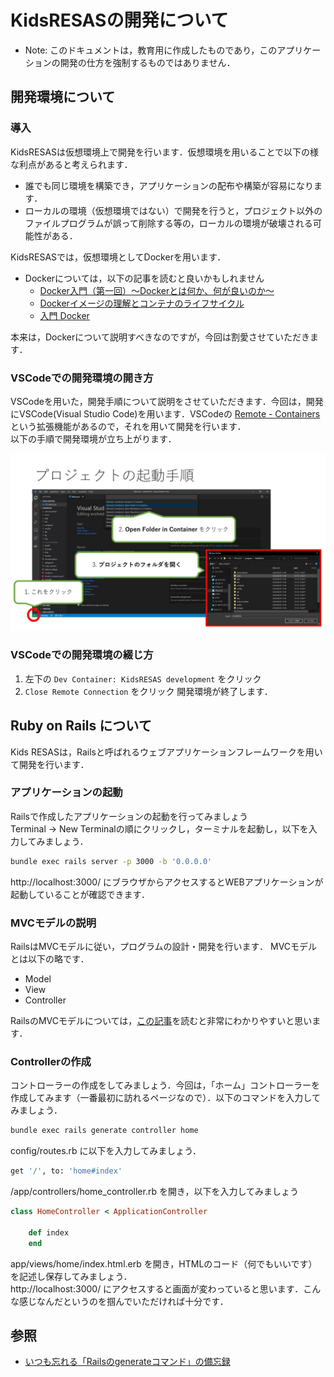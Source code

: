 KidsRESASの開発について
=====
- Note: このドキュメントは，教育用に作成したものであり，このアプリケーションの開発の仕方を強制するものではありません．

## 開発環境について
### 導入
KidsRESASは仮想環境上で開発を行います．仮想環境を用いることで以下の様な利点があると考えられます．
- 誰でも同じ環境を構築でき，アプリケーションの配布や構築が容易になります．
- ローカルの環境（仮想環境ではない）で開発を行うと，プロジェクト以外のファイルプログラムが誤って削除する等の，ローカルの環境が破壊される可能性がある．

KidsRESASでは，仮想環境としてDockerを用います．
- Dockerについては，以下の記事を読むと良いかもしれません
    - [Docker入門（第一回）～Dockerとは何か、何が良いのか～](https://knowledge.sakura.ad.jp/13265/)
    - [Dockerイメージの理解とコンテナのライフサイクル](https://www.slideshare.net/zembutsu/docker-images-containers-and-lifecycle)
    - [入門 Docker](https://y-ohgi.com/introduction-docker/)

本来は，Dockerについて説明すべきなのですが，今回は割愛させていただきます．

### VSCodeでの開発環境の開き方
VSCodeを用いた，開発手順について説明をさせていただきます．今回は，開発にVSCode(Visual Studio Code)を用います．VSCodeの [Remote - Containers](https://code.visualstudio.com/docs/remote/containers) という拡張機能があるので，それを用いて開発を行います．  
以下の手順で開発環境が立ち上がります．

![VSCode起動手順](./open_project.jpg)

### VSCodeでの開発環境の綴じ方
1. 左下の ``Dev Container: KidsRESAS development`` をクリック
2. ``Close Remote Connection`` をクリック
開発環境が終了します．

## Ruby on Rails について
Kids RESASは，Railsと呼ばれるウェブアプリケーションフレームワークを用いて開発を行います．

### アプリケーションの起動
Railsで作成したアプリケーションの起動を行ってみましょう  
Terminal -> New Terminalの順にクリックし，ターミナルを起動し，以下を入力してみましょう．
```bash
bundle exec rails server -p 3000 -b '0.0.0.0'
```
http://localhost:3000/ にブラウザからアクセスするとWEBアプリケーションが起動していることが確認できます．

### MVCモデルの説明
RailsはMVCモデルに従い，プログラムの設計・開発を行います．
MVCモデルとは以下の略です．
- Model
- View
- Controller

RailsのMVCモデルについては，[この記事](https://www.javadrive.jp/rails/ini/index7.html)を読むと非常にわかりやすいと思います．

### Controllerの作成
コントローラーの作成をしてみましょう．今回は，「ホーム」コントローラーを作成してみます（一番最初に訪れるページなので）．以下のコマンドを入力してみましょう．
```bash
bundle exec rails generate controller home
```
config/routes.rb に以下を入力してみましょう．
```bash
get '/', to: 'home#index'
```
/app/controllers/home_controller.rb を開き，以下を入力してみましょう
```ruby
class HomeController < ApplicationController

    def index
    end
```
app/views/home/index.html.erb を開き，HTMLのコード（何でもいいです）を記述し保存してみましょう．  
http://localhost:3000/ にアクセスすると画面が変わっていると思います．こんな感じなんだというのを掴んでいただければ十分です．

## 参照
- [いつも忘れる「Railsのgenerateコマンド」の備忘録](https://maeharin.hatenablog.com/entry/20130212/rails_generate)
